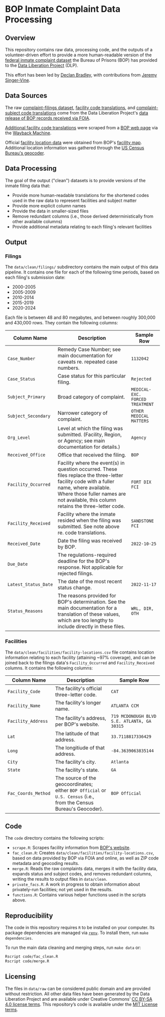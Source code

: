 # BOP Inmate Complaint Data Processing

## Overview

This repository contains raw data, processing code, and the outputs of a volunteer-driven effort to provide a more human-readable version of the [federal inmate complaint dataset](https://docs.google.com/document/d/1vTuyUFNqS9tex4_s4PgmhF8RTvTb-uFMN5ElDjjVHTM/edit) the Bureau of Prisons (BOP) has provided to the [Data Liberation Project](https://www.data-liberation-project.org/) (DLP).

This effort has been led by [Declan Bradley](https://github.com/declanrjb), with contributions from [Jeremy Singer-Vine](https://github.com/jsvine).

## Data Sources

The raw [complaint-filings dataset](data/raw/complaint-filings.parquet), [facility code translations](data/raw/facility-codes.csv), and [complaint-subject code translations](data/raw/subject-codes.csv) come from the Data Liberation Project's [data release of BOP records received via FOIA](https://docs.google.com/document/d/1vTuyUFNqS9tex4_s4PgmhF8RTvTb-uFMN5ElDjjVHTM/edit).

[Additional facility code translations](data/raw/bop-facility-codes-scraped.csv) were scraped from a [BOP web page](https://www.bop.gov/locations/list.jsp) via the [Wayback Machine](http://wayback.archive.org/). 

Official [facility location data](data/raw/locations_raw.txt) were obtained from BOP's [facility map](https://www.bop.gov/locations/map.jsp). Additional location information was gathered through the [US Census Bureau's geocoder](https://geocoding.geo.census.gov/geocoder/).

## Data Processing

The goal of the output ("clean") datasets is to provide versions of the inmate filing data that:

- Provide more human-readable translations for the shortened codes used in the raw data to represent facilities and subject matter
- Provide more explicit column names
- Provide the data in smaller-sized files
- Remove redundant columns (i.e., those derived deterministically from other available columns)
- Provide additional metadata relating to each filing's relevant facilities

## Output

### Filings

The `data/clean/filings/` subdirectory contains the main output of this data pipeline. It contains one file for each of the following time periods, based on each filing's submission date:

- 2000-2005
- 2005-2009
- 2010-2014
- 2015-2019
- 2020-2024

Each file is between 48 and 80 megabytes, and between roughly 300,000 and 430,000 rows. They contain the following columns:

| Column Name | Description | Sample Row |
|-------------|-------------|------------|
| `Case_Number` | Remedy Case Number; see main documentation for caveats re. repeated case numbers. | `1132042` |
| `Case_Status` | Case status for this particular filing. | `Rejected` |
| `Subject_Primary` | Broad category of complaint. | `MEDICAL-EXC. FORCED TREATMENT` |
| `Subject_Secondary` | Narrower category of complaint. | `OTHER MEDICAL MATTERS` |
| `Org_Level` | Level at which the filing was submitted. (Facility, Region, or Agency; see main documentation for details.) | `Agency` |
| `Received_Office` | Office that received the filing. | `BOP` |
| `Facility_Occurred` | Facility where the event(s) in question occurred. These files replace the three-letter facility code with a fuller name, where available. Where those fuller names are not available, this column retains the three-letter code. | `FORT DIX FCI` |
| `Facility_Received` | Facility where the inmate resided when the filing was submitted. See note above re. code translations. | `SANDSTONE FCI` |
| `Received_Date` | Date the filing was received by BOP. | `2022-10-25` |
| `Due_Date` | The regulations-required deadline for the BOP's response. Not applicable for rejected filings. | |
| `Latest_Status_Date` | The date of the most recent status change. | `2022-11-17` |
| `Status_Reasons` | The reasons provided for BOP's determination. See the main documentation for a translation of these values, which are too lengthy to include directly in these files. | `WRL, DIR, OTH` |

### Facilities

The `data/clean/facilities/facility-locations.csv` file contains location information relating to each facility (attaining ~97% coverage), and can be joined back to the filings data's `Facility_Occurred` and `Facility_Received` columns. It contains the following columns:

| Column Name | Description | Sample Row |
|-------------|-------------|------------|
| `Facility_Code` | The facility's official three-letter code. | `CAT` |
| `Facility_Name` | The facility's longer name. | `ATLANTA CCM` |
| `Facility_Address` | The facility's address, per BOP's website. | `719 MCDONOUGH BLVD S.E. ATLANTA, GA 30315` |
| `Lat` | The latitude of that address. | `33.7118817336429` |
| `Long` | The longitiude of that address. | `-84.3639063835144` |
| `City` | The facility's city. | `Atlanta` |
| `State` | The facility's state. | `GA` |
| `Fac_Coords_Method` | The source of the geocoordinates; either `BOP Official` or `U.S. Census` (i.e., from the Census Bureau's Geocoder). | `BOP Official` |

## Code

The `code` directory contains the following scripts:

- `scrape.R`: Scrapes facility information from [BOP's website](https://www.bop.gov/mobile/locations/). 
- `fac_clean.R`: Creates `data/clean/facilities/facility-locations.csv`, based on data provided by BOP via FOIA and online, as well as ZIP code metadata and geocoding results.
- `merge.R`: Reads the raw complaints data, merges it with the facility data, expands status and subject codes, and removes redundant columns, writing the results to output files in `data/clean`. 
- `private_facs.R`: A work in progress to obtain information about privately-run facilities; not yet used in the results.
- `functions.R`: Contains various helper functions used in the scripts above.

## Reproducibility

The code in this repository requires `R` to be installed on your computer. Its package dependencies are managed via [`renv`](https://rstudio.github.io/renv/). To install them, run `make dependencies`.

To run the main data cleaning and merging steps, run `make data` or:

```sh
Rscript code/fac_clean.R
Rscript code/merge.R
```

## Licensing

The files in `data/raw` can be considered public domain and are provided without restriction. All other data files have been generated by the Data Liberation Project and are available under Creative Commons’ [CC BY-SA 4.0 license terms](https://creativecommons.org/licenses/by-sa/4.0/). This repository’s code is available under the [MIT License terms](https://opensource.org/license/mit/).
